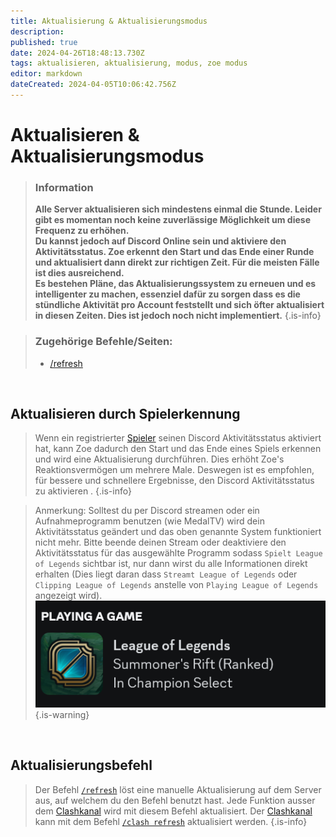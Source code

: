 ```yaml
---
title: Aktualisierung & Aktualisierungsmodus
description: 
published: true
date: 2024-04-26T18:48:13.730Z
tags: aktualisieren, aktualisierung, modus, zoe modus
editor: markdown
dateCreated: 2024-04-05T10:06:42.756Z
---
```


# Aktualisieren & Aktualisierungsmodus

>### Information
>**Alle Server aktualisieren sich mindestens einmal die Stunde. Leider gibt es momentan noch keine zuverlässige Möglichkeit um diese Frequenz zu erhöhen.** <br>
>**Du kannst jedoch auf Discord Online sein und aktiviere den Aktivitätsstatus. Zoe erkennt den Start und das Ende einer Runde und aktualisiert dann direkt zur richtigen Zeit. Für die meisten Fälle ist dies ausreichend.** <br>
>**Es bestehen Pläne, das Aktualisierungssystem zu erneuen und es intelligenter zu machen, essenziel dafür zu sorgen dass es die stündliche Aktivität pro Account feststellt und sich öfter aktualisiert in diesen Zeiten. Dies ist jedoch noch nicht implementiert.**
>{.is-info}

>### Zugehörige Befehle/Seiten:
>-   [/refresh](/de/commands/important/refresh/)

<br>

## Aktualisieren durch Spielerkennung

>  Wenn ein registrierter [Spieler](/de/terms/player) seinen Discord Aktivitätsstatus aktiviert hat, kann Zoe dadurch den Start und das Ende eines Spiels erkennen und wird eine Aktualisierung durchführen. Dies erhöht Zoe's Reaktionsvermögen um mehrere Male. Deswegen ist es empfohlen, für bessere und schnellere Ergebnisse, den Discord Aktivitätsstatus zu aktivieren .
>{.is-info}

>Anmerkung: Solltest du per Discord streamen oder ein Aufnahmeprogramm benutzen (wie MedalTV) wird dein Aktivitätsstatus geändert und das oben genannte System funktioniert nicht mehr. 
Bitte beende deinen Stream oder deaktiviere den Aktivitätsstatus für das ausgewählte Programm sodass `Spielt League of Legends` sichtbar ist, nur dann wirst du alle Informationen direkt erhalten (Dies liegt daran dass `Streamt League of Legends` oder `Clipping League of Legends` anstelle von `Playing League of Legends` angezeigt wird). <br>
> ![](/discord_presence.png)
>{.is-warning}

<br>

## Aktualisierungsbefehl

> Der Befehl [`/refresh`](/de/commands/important/refresh) löst eine manuelle Aktualisierung auf dem Server aus, auf welchem du den Befehl benutzt hast. 
>Jede Funktion ausser dem [Clashkanal](/en/features/clashChannel) wird mit diesem Befehl aktualisiert. Der [Clashkanal](/de/features/clashChannel) kann mit dem Befehl [`/clash refresh`](/de/commands/clash/refresh/) aktualisiert werden.
>{.is-info}
